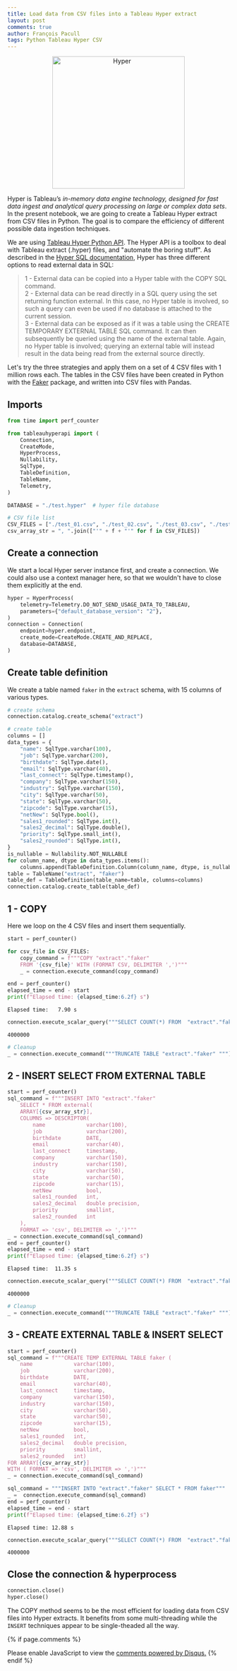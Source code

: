 ```yaml
---
title: Load data from CSV files into a Tableau Hyper extract
layout: post
comments: true
author: François Pacull
tags: Python Tableau Hyper CSV
---
```


<p align="center">
  <img width="300" src="/img/2022-05-09_01/hyper_logo_1.jpg" alt="Hyper">
</p>


Hyper is Tableau’s *in-memory data engine technology, designed for fast data ingest and analytical query processing on large or complex data sets*. In the present notebook, we are going to create a Tableau Hyper extract from CSV files in Python. The goal is to compare the efficiency of different possible data ingestion techniques.

We are using [Tableau Hyper Python API](https://help.tableau.com/current/api/hyper_api/en-us/reference/py/index.html). The Hyper API is a toolbox to deal with Tableau extract (.hyper) files, and "automate the boring stuff". As described in the [Hyper SQL documentation](https://help.tableau.com/current/api/hyper_api/en-us/reference/sql/external-data-in-sql.html), Hyper has three different options to read external data in SQL:
> 1 - External data can be copied into a Hyper table with the COPY SQL command.  
> 2 - External data can be read directly in a SQL query using the set returning function external. In this case, no Hyper table is involved, so such a query can even be used if no database is attached to the current session.  
> 3 - External data can be exposed as if it was a table using the CREATE TEMPORARY EXTERNAL TABLE SQL command. It can then subsequently be queried using the name of the external table. Again, no Hyper table is involved; querying an external table will instead result in the data being read from the external source directly. 

Let's try the three strategies and apply them on a set of 4 CSV files with 1 million rows each. The tables in the CSV files have been created in Python with the [Faker](https://faker.readthedocs.io/en/master/) package, and written into CSV files with Pandas.

## Imports


```python
from time import perf_counter

from tableauhyperapi import (
    Connection,
    CreateMode,
    HyperProcess,
    Nullability,
    SqlType,
    TableDefinition,
    TableName,
    Telemetry,
)

DATABASE = "./test.hyper"  # hyper file database

# CSV file list
CSV_FILES = ["./test_01.csv", "./test_02.csv", "./test_03.csv", "./test_04.csv"]
csv_array_str = ", ".join(["'" + f + "'" for f in CSV_FILES])
```

## Create a connection

We start a local Hyper server instance first, and create a connection. We could also use a context manager here, so that we wouldn't have to close them explicitly at the end.


```python
hyper = HyperProcess(
    telemetry=Telemetry.DO_NOT_SEND_USAGE_DATA_TO_TABLEAU,
    parameters={"default_database_version": "2"},
)
connection = Connection(
    endpoint=hyper.endpoint,
    create_mode=CreateMode.CREATE_AND_REPLACE,
    database=DATABASE,
)
```

## Create table definition

We create a table named `faker` in the `extract` schema, with 15 columns of various types. 

```python
# create schema
connection.catalog.create_schema("extract")

# create table
columns = []
data_types = {
    "name": SqlType.varchar(100),
    "job": SqlType.varchar(200),
    "birthdate": SqlType.date(),
    "email": SqlType.varchar(40),
    "last_connect": SqlType.timestamp(),
    "company": SqlType.varchar(150),
    "industry": SqlType.varchar(150),
    "city": SqlType.varchar(50),
    "state": SqlType.varchar(50),
    "zipcode": SqlType.varchar(15),
    "netNew": SqlType.bool(),
    "sales1_rounded": SqlType.int(),
    "sales2_decimal": SqlType.double(),
    "priority": SqlType.small_int(),
    "sales2_rounded": SqlType.int(),
}
is_nullable = Nullability.NOT_NULLABLE
for column_name, dtype in data_types.items():
    columns.append(TableDefinition.Column(column_name, dtype, is_nullable))
table = TableName("extract", "faker")
table_def = TableDefinition(table_name=table, columns=columns)
connection.catalog.create_table(table_def)
```

## 1 - COPY

Here we loop on the 4 CSV files and insert them sequentially.

```python
start = perf_counter()

for csv_file in CSV_FILES:
    copy_command = f"""COPY "extract"."faker"
    FROM '{csv_file}' WITH (FORMAT CSV, DELIMITER ',')"""
    _ = connection.execute_command(copy_command)

end = perf_counter()
elapsed_time = end - start
print(f"Elapsed time: {elapsed_time:6.2f} s")
```

    Elapsed time:   7.90 s


```python
connection.execute_scalar_query("""SELECT COUNT(*) FROM  "extract"."faker" """)
```


    4000000



```python
# Cleanup
_ = connection.execute_command("""TRUNCATE TABLE "extract"."faker" """)
```

## 2 - INSERT SELECT FROM EXTERNAL TABLE


```python
start = perf_counter()
sql_command = f"""INSERT INTO "extract"."faker"
    SELECT * FROM external(
    ARRAY[{csv_array_str}],
    COLUMNS => DESCRIPTOR(
        name             varchar(100),
        job              varchar(200),
        birthdate        DATE,
        email            varchar(40),
        last_connect     timestamp,
        company          varchar(150),
        industry         varchar(150),
        city             varchar(50),
        state            varchar(50),
        zipcode          varchar(15),
        netNew           bool,
        sales1_rounded   int,
        sales2_decimal   double precision,
        priority         smallint,
        sales2_rounded   int
    ),
    FORMAT => 'csv', DELIMITER => ',')"""
_ = connection.execute_command(sql_command)
end = perf_counter()
elapsed_time = end - start
print(f"Elapsed time: {elapsed_time:6.2f} s")
```

    Elapsed time:  11.35 s



```python
connection.execute_scalar_query("""SELECT COUNT(*) FROM  "extract"."faker" """)
```


    4000000



```python
# Cleanup
_ = connection.execute_command("""TRUNCATE TABLE "extract"."faker" """)
```

## 3 - CREATE EXTERNAL TABLE & INSERT SELECT


```python
start = perf_counter()
sql_command = f"""CREATE TEMP EXTERNAL TABLE faker (
    name             varchar(100),
    job              varchar(200),
    birthdate        DATE,
    email            varchar(40),
    last_connect     timestamp,
    company          varchar(150),
    industry         varchar(150),
    city             varchar(50),
    state            varchar(50),
    zipcode          varchar(15),
    netNew           bool,
    sales1_rounded   int,
    sales2_decimal   double precision,
    priority         smallint,
    sales2_rounded   int)
FOR ARRAY[{csv_array_str}]
WITH ( FORMAT => 'csv', DELIMITER => ',')"""
_ = connection.execute_command(sql_command)

sql_command = """INSERT INTO "extract"."faker" SELECT * FROM faker"""
_ =  connection.execute_command(sql_command)
end = perf_counter()
elapsed_time = end - start
print(f"Elapsed time: {elapsed_time:6.2f} s")

```

    Elapsed time: 12.88 s



```python
connection.execute_scalar_query("""SELECT COUNT(*) FROM  "extract"."faker" """)
```




    4000000



## Close the connection & hyperprocess


```python
connection.close()
hyper.close()
```

The COPY method seems to be the most efficient for loading data from CSV files into Hyper extracts. It benefits from some multi-threading while the `INSERT` techniques appear to be single-theaded all the way.

{% if page.comments %}
<div id="disqus_thread"></div>
<script>

/**
*  RECOMMENDED CONFIGURATION VARIABLES: EDIT AND UNCOMMENT THE SECTION BELOW TO INSERT DYNAMIC VALUES FROM YOUR PLATFORM OR CMS.
*  LEARN WHY DEFINING THESE VARIABLES IS IMPORTANT: https://disqus.com/admin/universalcode/#configuration-variables*/
/*
var disqus_config = function () {
this.page.url = PAGE_URL;  // Replace PAGE_URL with your page's canonical URL variable
this.page.identifier = PAGE_IDENTIFIER; // Replace PAGE_IDENTIFIER with your page's unique identifier variable
};
*/
(function() { // DON'T EDIT BELOW THIS LINE
var d = document, s = d.createElement('script');
s.src = 'https://aetperf-github-io-1.disqus.com/embed.js';
s.setAttribute('data-timestamp', +new Date());
(d.head || d.body).appendChild(s);
})();
</script>
<noscript>Please enable JavaScript to view the <a href="https://disqus.com/?ref_noscript">comments powered by Disqus.</a></noscript>
{% endif %}

